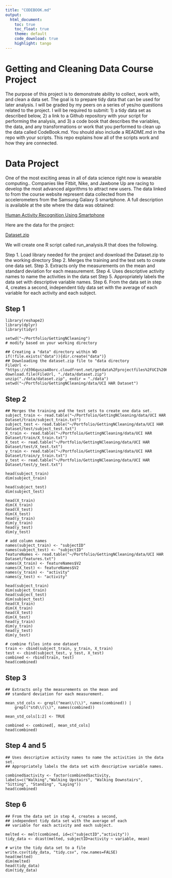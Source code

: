 ```yaml
---
title: "CODEBOOK.md"
output: 
  html_document:
    toc: true
    toc_float: true
    theme: default
    code_download: true
    highlight: tango
---
```


# Getting and Cleaning Data Course Project

The purpose of this project is to demonstrate ability to collect, work with, and clean a data set. The goal is to prepare tidy data that can be used for later analysis. I will be graded by my peers on a series of yes/no questions related to the project. I will be required to submit: 1) a tidy data set as described below, 2) a link to a Github repository with your script for performing the analysis, and 3) a code book that describes the variables, the data, and any transformations or work that you performed to clean up the data called CodeBook.md. You should also include a README.md in the repo with your scripts. This repo explains how all of the scripts work and how they are connected. 

# Data Project

One of the most exciting areas in all of data science right now is wearable computing.. Companies like Fitbit, Nike, and Jawbone Up are racing to develop the most advanced algorithms to attract new users. The data linked to from the course website represent data collected from the accelerometers from the Samsung Galaxy S smartphone. A full description is available at the site where the data was obtained:

[Human Activity Recognition Using Smartphone](http://archive.ics.uci.edu/ml/datasets/Human+Activity+Recognition+Using+Smartphones)

Here are the data for the project:

[Dataset.zip](https://d396qusza40orc.cloudfront.net/getdata%2Fprojectfiles%2FUCI%20HAR%20Dataset.zip)

We will create one R script called run_analysis.R that does the following.

Step 1. Load library needed for the project and download the Dataset.zip to the working directory
Step 2. Merges the training and the test sets to create one data set.
Step 3. Extracts only the measurements on the mean and standard deviation for each measurement.
Step 4. Uses descriptive activity names to name the activities in the data set
Step 5. Appropriately labels the data set with descriptive variable names.
Step 6. From the data set in step 4, creates a second, independent tidy data set with the average of each variable for each activity and each subject.


## Step 1
```
library(reshape2)
library(dplyr)
library(tidyr)

setwd("~/Portfolio/GettingNCleaning")
# modify based on your working directory

## Creating a "data" directory within WD
if(!file.exists("data")){dir.create("data")}
## Downloading the dataset.zip file to "data directory
FileUrl <- "https://d396qusza40orc.cloudfront.net/getdata%2Fprojectfiles%2FUCI%20HAR%20Dataset.zip"
download.file(FileUrl, "./data/dataset.zip")
unzip("./data/dataset.zip", exdir = "./data")
setwd("~/Portfolio/GettingNCleaning/data/UCI HAR Dataset")
```

## Step 2
```{r}
## Merges the training and the test sets to create one data set.
subject_train <- read.table("~/Portfolio/GettingNCleaning/data/UCI HAR Dataset/train/subject_train.txt")
subject_test <- read.table("~/Portfolio/GettingNCleaning/data/UCI HAR Dataset/test/subject_test.txt")
X_train <- read.table("~/Portfolio/GettingNCleaning/data/UCI HAR Dataset/train/X_train.txt")
X_test <- read.table("~/Portfolio/GettingNCleaning/data/UCI HAR Dataset/test/X_test.txt")
y_train <- read.table("~/Portfolio/GettingNCleaning/data/UCI HAR Dataset/train/y_train.txt")
y_test <- read.table("~/Portfolio/GettingNCleaning/data/UCI HAR Dataset/test/y_test.txt")
```

```{r}
head(subject_train)
dim(subject_train)
```
```{r}
head(subject_test)
dim(subject_test)
```
```{r}
head(X_train)
dim(X_train)
head(X_test)
dim(X_test)
head(y_train)
dim(y_train)
head(y_test)
dim(y_test)
```


```{r}
# add column names
names(subject_train) <- "subjectID"
names(subject_test) <- "subjectID"
featureNames <- read.table("~/Portfolio/GettingNCleaning/data/UCI HAR Dataset/features.txt")
names(X_train) <- featureNames$V2
names(X_test) <- featureNames$V2
names(y_train) <- "activity"
names(y_test) <- "activity"
```

```{r}
head(subject_train)
dim(subject_train)
head(subject_test)
dim(subject_test)
head(X_train)
dim(X_train)
head(X_test)
dim(X_test)
head(y_train)
dim(y_train)
head(y_test)
dim(y_test)
```


```{r}
# combine files into one dataset
train <- cbind(subject_train, y_train, X_train)
test <- cbind(subject_test, y_test, X_test)
combined <- rbind(train, test)
head(combined)
```


## Step 3 
```{r}
## Extracts only the measurements on the mean and 
## standard deviation for each measurement.

mean_std_cols <- grepl("mean\\(\\)", names(combined)) |
    grepl("std\\(\\)", names(combined))

mean_std_cols[1:2] <- TRUE

combined <- combined[, mean_std_cols]
head(combined)
```

## Step 4 and 5
```{r}
## Uses descriptive activity names to name the activities in the data set.
## Appropriately labels the data set with descriptive variable names.

combined$activity <- factor(combined$activity, labels=c("Walking","Walking Upstairs", "Walking Downstairs", "Sitting", "Standing", "Laying"))
head(combined)
```

## Step 6
```{r}
## From the data set in step 4, creates a second, 
## independent tidy data set with the average of each 
## variable for each activity and each subject.

melted <- melt(combined, id=c("subjectID","activity"))
tidy_data <- dcast(melted, subjectID+activity ~ variable, mean)

# write the tidy data set to a file
write.csv(tidy_data, "tidy.csv", row.names=FALSE)
head(melted)
dim(melted)
head(tidy_data)
dim(tidy_data)
```


